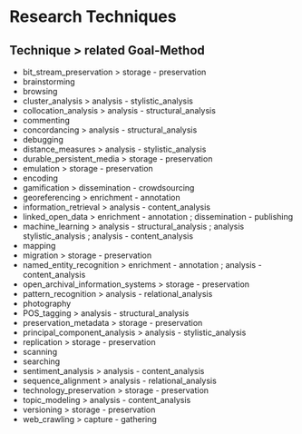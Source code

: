 Research Techniques
======================================

Technique > related Goal-Method
-------------------------------

* bit_stream_preservation > storage - preservation
* brainstorming
* browsing
* cluster_analysis > analysis - stylistic_analysis
* collocation_analysis > analysis - structural_analysis
* commenting
* concordancing > analysis - structural_analysis
* debugging
* distance_measures > analysis - stylistic_analysis
* durable_persistent_media > storage - preservation
* emulation > storage - preservation
* encoding
* gamification > dissemination - crowdsourcing
* georeferencing > enrichment - annotation
* information_retrieval > analysis - content_analysis
* linked_open_data > enrichment - annotation ; dissemination - publishing
* machine_learning > analysis - structural_analysis ; analysis stylistic_analysis ; analysis - content_analysis
* mapping
* migration > storage - preservation
* named_entity_recognition > enrichment - annotation ; analysis - content_analysis 
* open_archival_information_systems > storage - preservation
* pattern_recognition > analysis - relational_analysis
* photography
* POS_tagging > analysis - structural_analysis
* preservation_metadata > storage - preservation
* principal_component_analysis > analysis - stylistic_analysis
* replication > storage - preservation
* scanning
* searching
* sentiment_analysis > analysis - content_analysis
* sequence_alignment > analysis - relational_analysis
* technology_preservation > storage - preservation
* topic_modeling > analysis - content_analysis
* versioning > storage - preservation
* web_crawling > capture - gathering
